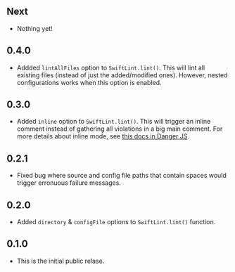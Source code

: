 ## Next

- Nothing yet!

## 0.4.0

- Addded `lintAllFiles` option to `SwiftLint.lint()`. This will lint all existing files (instead of just the added/modified ones). However, nested configurations works when this option is enabled.

## 0.3.0

- Added `inline` option to `SwiftLint.lint()`. This will trigger an inline comment instead of gathering all violations in a big main comment. For more details about inline mode, see [this docs in Danger JS](https://github.com/danger/danger-js/blob/master/CHANGELOG.md#340).

## 0.2.1

- Fixed bug where source and config file paths that contain spaces would trigger erronuous failure messages.

## 0.2.0

- Added `directory` & `configFile` options to `SwiftLint.lint()` function.

## 0.1.0

- This is the initial public relase.


